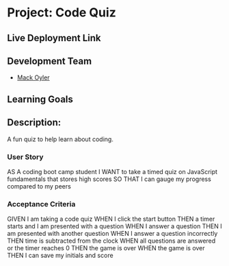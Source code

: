 # Project: Code Quiz

## Live Deployment Link 

## Development Team
- [Mack Oyler](https://www.linkedin.com/in/mack-oyler/)

## Learning Goals


## Description:
A fun quiz to help learn about coding.

### User Story
AS A coding boot camp student
I WANT to take a timed quiz on JavaScript fundamentals that stores high scores
SO THAT I can gauge my progress compared to my peers

### Acceptance Criteria
GIVEN I am taking a code quiz
WHEN I click the start button
THEN a timer starts and I am presented with a question
WHEN I answer a question
THEN I am presented with another question
WHEN I answer a question incorrectly
THEN time is subtracted from the clock
WHEN all questions are answered or the timer reaches 0
THEN the game is over
WHEN the game is over
THEN I can save my initials and score
